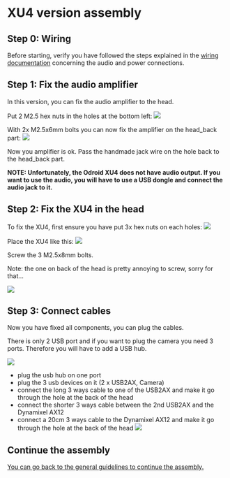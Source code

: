 # XU4 version assembly

## Step 0: Wiring
Before starting, verify you have followed the steps explained in the [wiring documentation](wiring.md) concerning the audio and power connections.

## Step 1: Fix the audio amplifier
In this version, you can fix the audio amplifier to the head.

Put 2 M2.5 hex nuts in the holes at the bottom left:
![](img/assembly/XU4-audio-amp-1.jpg)

With 2x M2.5x6mm bolts you can now fix the amplifier on the head_back part:
![](img/assembly/XU4-audio-amp-2.jpg)

Now you amplifier is ok. Pass the handmade jack wire on the hole back to the head_back part.

**NOTE: Unfortunately, the Odroid XU4 does not have audio output. If you want to use the audio, you will have to use a USB dongle and connect the audio jack to it.**

## Step 2: Fix the XU4 in the head
To fix the XU4, first ensure you have put 3x hex nuts on each holes:
![](img/assembly/XU4-xu4-1.jpg)

Place the XU4 like this:
![](img/assembly/XU4-xu4-2.jpg)

Screw the 3 M2.5x8mm bolts.

Note: the one on back of the head is pretty annoying to screw, sorry for that...

![](img/assembly/XU4-xu4-3.jpg)

## Step 3: Connect cables
Now you have fixed all components, you can plug the cables.

There is only 2 USB port and if you want to plug the camera you need 3 ports. Therefore you will have to add a USB hub.

![](img/assembly/XU4-hub-1.jpg)

- plug the usb hub on one port
- plug the 3 usb devices on it (2 x USB2AX, Camera)
- connect the long 3 ways cable to one of the USB2AX and make it go through the hole at the back of the head
- connect the shorter 3 ways cable between the 2nd USB2AX and the Dynamixel AX12
- connect a 20cm 3 ways cable to the Dynamixel AX12 and make it go through the hole at the back of the head
![](img/assembly/XU4-hub-2.jpg)


## Continue the assembly

[You can go back to the general guidelines to continue the assembly.](head_assembly_instructions.md)
